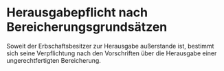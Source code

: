 # Herausgabepflicht nach Bereicherungsgrundsätzen

Soweit der Erbschaftsbesitzer zur Herausgabe außerstande ist, bestimmt sich seine Verpflichtung nach den Vorschriften über die Herausgabe einer ungerechtfertigten Bereicherung. 

